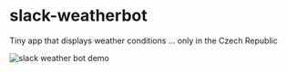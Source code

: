 # slack-weatherbot
Tiny app that displays weather conditions ... only in the Czech Republic

![slack weather bot demo](https://github.com/tinuola/slack-weatherbot/blob/master/img/slack-weatherbot.gif)
